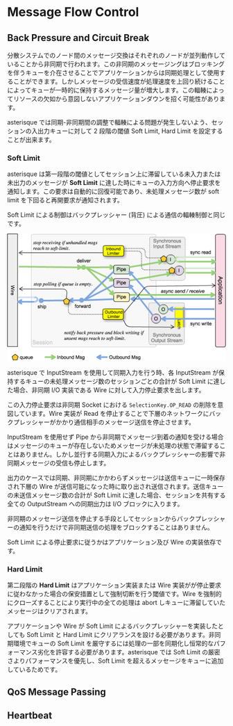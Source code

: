 # Message Flow Control

## <a name="BackPressure"></a>Back Pressure and Circuit Break

分散システムでのノード間のメッセージ交換はそれぞれのノードが並列動作していることから非同期で行われます。この非同期のメッセージングはブロッキングを伴うキューを介在させることでアプリケーションからは同期処理として使用することができます。しかしメッセージの受信速度が処理速度を上回り続けることによってキューが一時的に保持するメッセージ量が増大します。この輻輳によってリソースの欠如から意図しないアプリケーションダウンを招く可能性があります。

asterisque では同期-非同期間の調整で輻輳による問題が発生しないよう、セッションの入出力キューに対して 2 段階の閾値 Soft Limit, Hard Limit を設定することが出来ます。

### Soft Limit

asterisque は第一段階の閾値としてセッション上に滞留している未入力または未出力のメッセージが **Soft Limit** に達した時にキューの入力方向へ停止要求を通知します。この要求は自動的に回復可能であり、未処理メッセージ数が soft limit を下回ると再開要求が通知されます。

Soft Limit による制御はバックプレッシャー (背圧) による通信の輻輳制御と同じです。

![alt](images/biRPC-backpressure.png "Message Flow and Back Pressure")

asterisque で InputStream を使用して同期入力を行う時、各 InputStream が保持するキューの未処理メッセージ数のセッションごとの合計が Soft Limit に達した場合、非同期 I/O 実装である Wire に対して入力停止要求を出します。

この入力停止要求は非同期 Socket における `SelectionKey.OP_READ` の削除を意図しています。Wire 実装が Read を停止することで下層のネットワークにバックプレッシャーがかかり通信相手のメッセージ送信を停止させます。

InputStream を使用せず Pipe から非同期でメッセージ到着の通知を受ける場合はメッセージのキューが存在しないためメッセージが未処理の状態で滞留することはありません。しかし並行する同期入力によるバックプレッシャーの影響で非同期メッセージの受信も停止します。

出力のケースでは同期、非同期にかかわらずメッセージは送信キューに一時保存され下層の Wire が送信可能になった時に取り出され送信されます。送信キューの未送信メッセージ数の合計が Soft Limit に達した場合、セッションを共有する全ての OutputStream への同期出力は I/O ブロックに入ります。

非同期のメッセージ送信を停止する手段としてセッションからバックプレッシャーの通知を行うだけで非同期送信の処理をブロックすることはありません。

Soft Limit による停止要求に従うかはアプリケーション及び Wire の実装依存です。

### Hard Limit

第二段階の **Hard Limit** はアプリケーション実装または Wire 実装がが停止要求に従わなかった場合の保安措置として強制切断を行う閾値です。Wire を強制的にクローズすることにより実行中の全ての処理は abort しキューに滞留していたメッセージはクリアされます。

アプリケーションや Wire が Soft Limit によるバックプレッシャーを実装したとしても Soft Limit と Hard Limit にクリアランスを設ける必要があります。非同期環境でキューの Soft Limit を厳守するには処理の一部を同期化し恒常的なパフォーマンス劣化を許容する必要があります。asterisque では Soft Limit の厳密さよりパフォーマンスを優先し、Soft Limit を超えるメッセージをキューに追加しているためです。

## <a name="QoSMessagePassing"></a>QoS Message Passing

## <a name="Heartbeat"></a>Heartbeat


